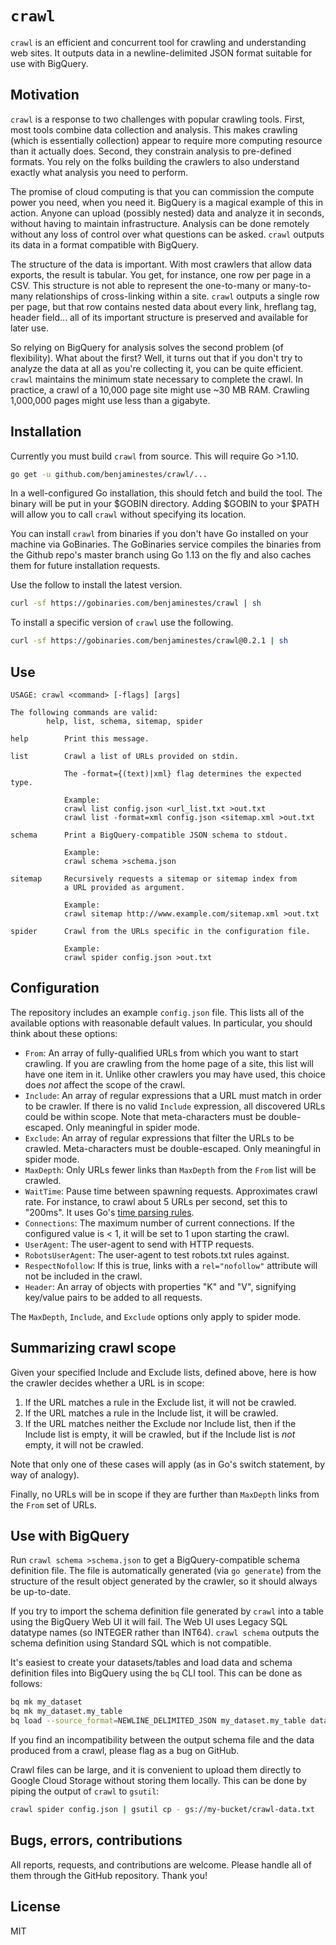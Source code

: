 # `crawl`

`crawl` is an efficient and concurrent tool for crawling and
understanding web sites. It outputs data in a newline-delimited JSON
format suitable for use with BigQuery.

## Motivation

`crawl` is a response to two challenges with popular crawling tools.
First, most tools combine data collection and analysis. This makes
crawling (which is essentially collection) appear to require more
computing resource than it actually does. Second, they constrain
analysis to pre-defined formats. You rely on the folks building the
crawlers to also understand exactly what analysis you need to perform.

The promise of cloud computing is that you can commission the compute
power you need, when you need it.  BigQuery is a magical example of
this in action. Anyone can upload (possibly nested) data and analyze
it in seconds, without having to maintain infrastructure. Analysis
can be done remotely without any loss of control over what questions
can be asked. `crawl` outputs its data in a format compatible with
BigQuery.

The structure of the data is important. With most crawlers that allow
data exports, the result is tabular. You get, for instance, one row
per page in a CSV. This structure is not able to represent the
one-to-many or many-to-many relationships of cross-linking within a
site. `crawl` outputs a single row per page, but that row contains
nested data about every link, hreflang tag, header field... all of its
important structure is preserved and available for later use.

So relying on BigQuery for analysis solves the second problem (of
flexibility). What about the first? Well, it turns out that if you
don't try to analyze the data at all as you're collecting it, you can
be quite efficient. `crawl` maintains the minimum state necessary to
complete the crawl. In practice, a crawl of a 10,000 page site might
use ~30 MB RAM. Crawling 1,000,000 pages might use less than a
gigabyte.

## Installation

Currently you must build `crawl` from source. This will require
Go >1.10.

```sh
go get -u github.com/benjaminestes/crawl/...
```

In a well-configured Go installation, this should fetch and build the
tool. The binary will be put in your $GOBIN directory. Adding $GOBIN
to your $PATH will allow you to call `crawl` without specifying its
location.

You can install `crawl` from binaries if you don't have Go installed on your machine via GoBinaries. The GoBinaries service compiles the binaries from the Github repo's master branch using Go 1.13 on the fly and also caches them for future installation requests.

Use the follow to install the latest version.
```sh
curl -sf https://gobinaries.com/benjaminestes/crawl | sh
```

To install a specific version of `crawl` use the following.
```sh
curl -sf https://gobinaries.com/benjaminestes/crawl@0.2.1 | sh
```

## Use

```
USAGE: crawl <command> [-flags] [args]

The following commands are valid:
        help, list, schema, sitemap, spider

help        Print this message.

list        Crawl a list of URLs provided on stdin.

            The -format={(text)|xml} flag determines the expected type.

            Example:
            crawl list config.json <url_list.txt >out.txt
            crawl list -format=xml config.json <sitemap.xml >out.txt

schema      Print a BigQuery-compatible JSON schema to stdout.

            Example:
            crawl schema >schema.json

sitemap     Recursively requests a sitemap or sitemap index from
            a URL provided as argument.

            Example:
            crawl sitemap http://www.example.com/sitemap.xml >out.txt

spider      Crawl from the URLs specific in the configuration file.

            Example:
            crawl spider config.json >out.txt
```

## Configuration

The repository includes an example `config.json` file. This lists all
of the available options with reasonable default values. In
particular, you should think about these options:

- `From`: An array of fully-qualified URLs from which you want to
    start crawling. If you are crawling from the home page of a site,
    this list will have one item in it. Unlike other crawlers you may
    have used, this choice does _not_ affect the scope of the crawl.
- `Include`: An array of regular expressions that a URL must match in
    order to be crawler. If there is no valid `Include` expression,
    all discovered URLs could be within scope. Note that
    meta-characters must be double-escaped. Only meaningful in spider
    mode.
- `Exclude`: An array of regular expressions that filter the URLs to
    be crawled. Meta-characters must be double-escaped. Only meaningful
    in spider mode.
- `MaxDepth`: Only URLs fewer links than `MaxDepth` from the `From`
    list will be crawled.
- `WaitTime`: Pause time between spawning requests. Approximates crawl
    rate.  For instance, to crawl about 5 URLs per second, set this to
    "200ms". It uses Go's [time parsing
    rules](https://golang.org/pkg/time/#ParseDuration).
- `Connections`: The maximum number of current connections. If the
    configured value is < 1, it will be set to 1 upon starting the
    crawl.
- `UserAgent`: The user-agent to send with HTTP requests.
- `RobotsUserAgent`: The user-agent to test robots.txt rules against.
- `RespectNofollow`: If this is true, links with a `rel="nofollow"`
    attribute will not be included in the crawl.
- `Header`: An array of objects with properties "K" and "V",
    signifying key/value pairs to be added to all requests.
	
The `MaxDepth`, `Include`, and `Exclude` options only apply to spider
mode.
	
## Summarizing crawl scope

Given your specified Include and Exclude lists, defined above, here
is how the crawler decides whether a URL is in scope:

1. If the URL matches a rule in the Exclude list, it will not be crawled.
2. If the URL matches a rule in the Include list, it will be crawled.
3. If the URL matches neither the Exclude nor Include list, then if the
    Include list is empty, it will be crawled, but if the Include list
	is _not_ empty, it will not be crawled.

Note that only one of these cases will apply (as in Go's switch
statement, by way of analogy).

Finally, no URLs will be in scope if they are further than `MaxDepth`
links from the `From` set of URLs.

## Use with BigQuery

Run `crawl schema >schema.json` to get a BigQuery-compatible schema
definition file. The file is automatically generated (via `go
generate`) from the structure of the result object generated by the
crawler, so it should always be up-to-date.

If you try to import the schema definition file generated by `crawl` into
a table using the BigQuery Web UI it will fail. The Web UI uses Legacy
SQL datatype names (so INTEGER rather than INT64). `crawl schema` outputs
the schema definition using Standard SQL which is not compatible.

It's easiest to create your datasets/tables and load data and schema
definition files into BigQuery using the `bq` CLI tool. This can be done
as follows:

```sh
bq mk my_dataset
bq mk my_dataset.my_table
bq load --source_format=NEWLINE_DELIMITED_JSON my_dataset.my_table data.txt schema.json
```

If you find an incompatibility between the output schema file and the
data produced from a crawl, please flag as a bug on GitHub.

Crawl files can be large, and it is convenient to upload them directly
to Google Cloud Storage without storing them locally. This can be done
by piping the output of `crawl` to `gsutil`:

```sh
crawl spider config.json | gsutil cp - gs://my-bucket/crawl-data.txt
```

## Bugs, errors, contributions

All reports, requests, and contributions are welcome. Please handle
all of them through the GitHub repository. Thank you!

## License

MIT
